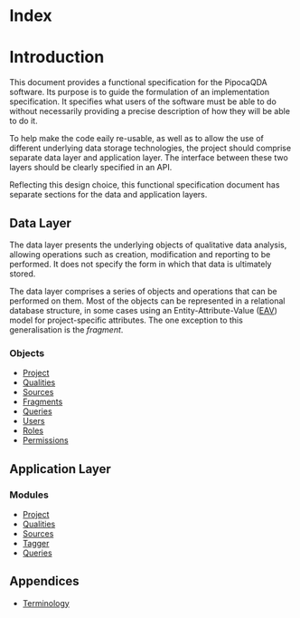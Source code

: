 # Index

# Introduction

This document provides a functional specification for the PipocaQDA software. Its purpose is to guide the formulation of an implementation specification. It specifies what users of the software must be able to do without necessarily providing a precise description of how they will be able to do it.

To help make the code eaily re-usable, as well as to allow the use of different underlying data storage technologies, the project should comprise separate data layer and application layer. The interface between these two layers should be clearly specified in an API.

Reflecting this design choice, this functional specification document has separate sections for the data and application layers.

## Data Layer

The data layer presents the underlying objects of qualitative data analysis, allowing operations such as creation, modification and reporting to be performed. It does not specify the form in which that data is ultimately stored.

The data layer comprises a series of objects and operations that can be performed on them. Most of the objects can be represented in a relational database structure, in some cases using an Entity-Attribute-Value ([EAV](https://en.wikipedia.org/wiki/Entity–attribute–value_model)) model for project-specific attributes. The one exception to this generalisation is the _fragment_.

### Objects

- [Project](object-project.md)
- [Qualities](object-qualities.md)
- [Sources](object-sources.md)
- [Fragments](object-fragments.md)
- [Queries](object-queries.md)
- [Users](object-users.md)
- [Roles](object-roles.md)
- [Permissions](object-permissions.md)

## Application Layer

### Modules

- [Project](module-project.md)
- [Qualities](module-qualities.md)
- [Sources](module-sources.md)
- [Tagger](module-tagger.md)
- [Queries](module-query.md)

## Appendices

- [Terminology](terminology.md)
